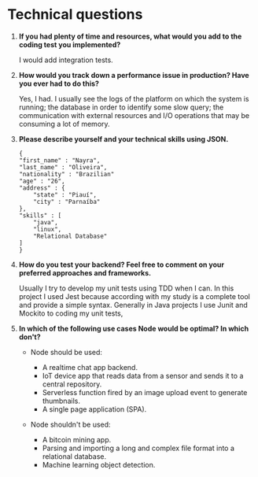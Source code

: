 # Technical questions

1. **If you had plenty of time and resources, what would you add to the coding test you implemented?**

    I would add integration tests.

1. **How would you track down a performance issue in production? Have you ever had to do this?**

    Yes, I had. I usually see the logs of the platform on which the system is running; the database in order to identify some slow query; the communication with external resources and I/O operations that may be consuming a lot of memory.

1. **Please describe yourself and your technical skills using JSON.**
    ```
    {
    "first_name" : "Nayra",
    "last_name" : "Oliveira",
    "nationality" : "Brazilian"
    "age" : "26",
    "address" : {
        "state" : "Piauí",
        "city" : "Parnaíba"
    },
    "skills" : [
        "java",
        "linux",
        "Relational Database"
    ]
    }
    ```

1. **How do you test your backend? Feel free to comment on your preferred approaches and frameworks.**
    
    Usually I try to develop my unit tests using TDD when I can.
    In this project I used Jest because according with my study is a complete tool and provide a simple syntax.
    Generally in Java projects I use Junit and Mockito to coding my unit tests, 

1. **In which of the following use cases Node would be optimal? In which don't?**
   
    * Node should be used:
    
        * A realtime chat app backend.
        * IoT device app that reads data from a sensor and sends it to a central repository.
        * Serverless function fired by an image upload event to generate thumbnails.
        * A single page application (SPA).   

    * Node shouldn't be used:

        * A bitcoin mining app.
        * Parsing and importing a long and complex file     format into a relational database.
        * Machine learning object detection.